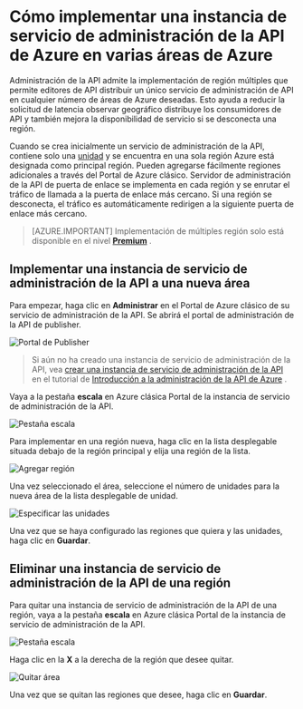 <properties
    pageTitle="Cómo implementar una instancia de servicio de administración de la API de Azure en varias áreas de Azure"
    description="Obtenga información sobre cómo implementar una instancia de servicio de administración de la API de Azure en varias áreas de Azure." 
    services="api-management"
    documentationCenter=""
    authors="steved0x"
    manager="erikre"
    editor=""/>

<tags
    ms.service="api-management"
    ms.workload="mobile"
    ms.tgt_pltfrm="na"
    ms.devlang="na"
    ms.topic="article"
    ms.date="10/25/2016"
    ms.author="sdanie"/>

# <a name="how-to-deploy-an-azure-api-management-service-instance-to-multiple-azure-regions"></a>Cómo implementar una instancia de servicio de administración de la API de Azure en varias áreas de Azure

Administración de la API admite la implementación de región múltiples que permite editores de API distribuir un único servicio de administración de API en cualquier número de áreas de Azure deseadas. Esto ayuda a reducir la solicitud de latencia observar geográfico distribuye los consumidores de API y también mejora la disponibilidad de servicio si se desconecta una región. 

Cuando se crea inicialmente un servicio de administración de la API, contiene solo una [unidad][] y se encuentra en una sola región Azure está designada como principal región. Pueden agregarse fácilmente regiones adicionales a través del Portal de Azure clásico. Servidor de administración de la API de puerta de enlace se implementa en cada región y se enrutar el tráfico de llamada a la puerta de enlace más cercano. Si una región se desconecta, el tráfico es automáticamente redirigen a la siguiente puerta de enlace más cercano. 

> [AZURE.IMPORTANT] Implementación de múltiples región solo está disponible en el nivel **[Premium][]** .

## <a name="add-region"> </a>Implementar una instancia de servicio de administración de la API a una nueva área

Para empezar, haga clic en **Administrar** en el Portal de Azure clásico de su servicio de administración de la API. Se abrirá el portal de administración de la API de publisher.

![Portal de Publisher][api-management-management-console]

>Si aún no ha creado una instancia de servicio de administración de la API, vea [crear una instancia de servicio de administración de la API][] en el tutorial de [Introducción a la administración de la API de Azure][] .

Vaya a la pestaña **escala** en Azure clásica Portal de la instancia de servicio de administración de la API. 

![Pestaña escala][api-management-scale-service]

Para implementar en una región nueva, haga clic en la lista desplegable situada debajo de la región principal y elija una región de la lista.

![Agregar región][api-management-add-region]

Una vez seleccionado el área, seleccione el número de unidades para la nueva área de la lista desplegable de unidad.

![Especificar las unidades][api-management-select-units]

Una vez que se haya configurado las regiones que quiera y las unidades, haga clic en **Guardar**.

## <a name="remove-region"> </a>Eliminar una instancia de servicio de administración de la API de una región

Para quitar una instancia de servicio de administración de la API de una región, vaya a la pestaña **escala** en Azure clásica Portal de la instancia de servicio de administración de la API. 

![Pestaña escala][api-management-scale-service]

Haga clic en la **X** a la derecha de la región que desee quitar.  

![Quitar área][api-management-remove-region]

Una vez que se quitan las regiones que desee, haga clic en **Guardar**.


[api-management-management-console]: ./media/api-management-howto-deploy-multi-region/api-management-management-console.png

[api-management-scale-service]: ./media/api-management-howto-deploy-multi-region/api-management-scale-service.png
[api-management-add-region]: ./media/api-management-howto-deploy-multi-region/api-management-add-region.png
[api-management-select-units]: ./media/api-management-howto-deploy-multi-region/api-management-select-units.png
[api-management-remove-region]: ./media/api-management-howto-deploy-multi-region/api-management-remove-region.png

[Crear una instancia de servicio de administración de la API]: api-management-get-started.md#create-service-instance
[Introducción a la administración de la API de Azure]: api-management-get-started.md

[Deploy an API Management service instance to a new region]: #add-region
[Delete an API Management service instance from a region]: #remove-region

[unidad]: http://azure.microsoft.com/pricing/details/api-management/
[Premium]: http://azure.microsoft.com/pricing/details/api-management/

